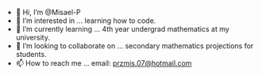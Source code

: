 - 👋 Hi, I’m @Misael-P
- 👀 I’m interested in ... learning how to code.  
- 🌱 I’m currently learning ... 4th year undergrad mathematics at my university.
- 💞️ I’m looking to collaborate on ... secondary mathematics projections for students. 
- 📫 How to reach me ... email: przmis.07@hotmail.com

<!---
Misael-P/Misael-P is a ✨ special ✨ repository because its `README.md` (this file) appears on your GitHub profile.
You can click the Preview link to take a look at your changes.
--->
